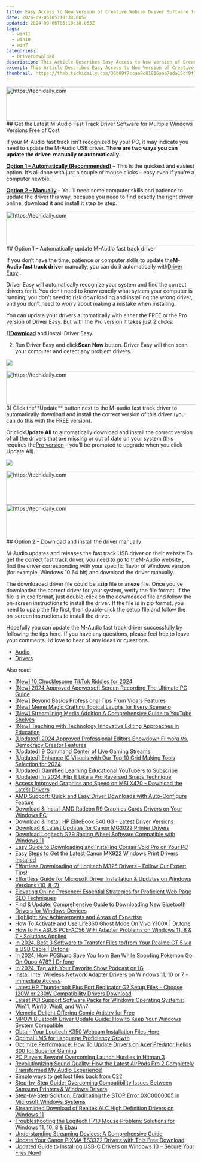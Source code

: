 ```yaml
---
title: Easy Access to New Version of Creative Webcam Driver Software for Windows Users
date: 2024-09-05T05:10:38.065Z
updated: 2024-09-06T05:10:38.065Z
tags:
  - win11
  - win10
  - win7
categories:
  - DriverDownload
description: This Article Describes Easy Access to New Version of Creative Webcam Driver Software for Windows Users
excerpt: This Article Describes Easy Access to New Version of Creative Webcam Driver Software for Windows Users
thumbnail: https://thmb.techidaily.com/36b09f7ccaa9c81816aab7eda16cf8f7440a1a40a70bb2dcfcf0284506d79ec5.jpg
---
```


<!-- affiliate ads begin -->
<a href="https://appsumo.8odi.net/c/5597632/2068412/7443" target="_top" id="2068412">
  <img src="//a.impactradius-go.com/display-ad/7443-2068412" border="0" alt="https://techidaily.com" width="728" height="90"/>
</a>
<img height="0" width="0" src="https://appsumo.8odi.net/i/5597632/2068412/7443" style="position:absolute;visibility:hidden;" border="0" />
<!-- affiliate ads end -->
## Get the Latest M-Audio Fast Track Driver Software for Multiple Windows Versions Free of Cost

If your M-Audio fast track isn’t recognized by your PC, it may indicate you need to update the M-Audio USB driver. **There are two ways you can update the driver: manually or automatically.**

**[Option 1 – Automatically (Recommended)](https://tools.techidaily.com/drivereasy/download/)** [](https://tools.techidaily.com/drivereasy/download/) – This is the quickest and easiest option. It’s all done with just a couple of mouse clicks – easy even if you’re a computer newbie.

**[Option 2 – Manually](https://tools.techidaily.com/drivereasy/download/)**  – You’ll need some computer skills and patience to update the driver this way, because you need to find exactly the right driver online, download it and install it step by step.

<!-- affiliate ads begin -->
<a href="https://appsumo.8odi.net/c/5597632/2094419/7443" target="_top" id="2094419">
  <img src="//a.impactradius-go.com/display-ad/7443-2094419" border="0" alt="https://techidaily.com" width="728" height="90"/>
</a>
<img height="0" width="0" src="https://appsumo.8odi.net/i/5597632/2094419/7443" style="position:absolute;visibility:hidden;" border="0" />
<!-- affiliate ads end -->
## Option 1 – Automatically update M-Audio fast track driver

 If you don’t have the time, patience or computer skills to update the**M-Audio fast track driver** manually, you can do it automatically with[Driver Easy](https://tools.techidaily.com/drivereasy/download/) .

 Driver Easy will automatically recognize your system and find the correct drivers for it. You don’t need to know exactly what system your computer is running, you don’t need to risk downloading and installing the wrong driver, and you don’t need to worry about making a mistake when installing.

 You can update your drivers automatically with either the FREE or the Pro version of Driver Easy. But with the Pro version it takes just 2 clicks:

 1)[**Download**](https://tools.techidaily.com/drivereasy/download/) and install Driver Easy.

 2) Run Driver Easy and click**Scan Now** button. Driver Easy will then scan your computer and detect any problem drivers.

![](https://images.drivereasy.com/wp-content/uploads/2018/03/img_5abdd74d18191.png)

<!-- affiliate ads begin -->
<a href="https://appsumo.8odi.net/c/5597632/2123731/7443" target="_top" id="2123731">
  <img src="//a.impactradius-go.com/display-ad/7443-2123731" border="0" alt="https://techidaily.com" width="728" height="90"/>
</a>
<img height="0" width="0" src="https://appsumo.8odi.net/i/5597632/2123731/7443" style="position:absolute;visibility:hidden;" border="0" />
<!-- affiliate ads end -->
 3) Click the**Update** button next to the M-audio fast track driver to automatically download and install the correct version of this driver (you can do this with the FREE version).

 Or click**Update All** to automatically download and install the correct version of all the drivers that are missing or out of date on your system (this requires the[Pro version](https://tools.techidaily.com/drivereasy/download/) – you’ll be prompted to upgrade when you click Update All).

![](https://images.drivereasy.com/wp-content/uploads/2018/03/img_5abdd941326a4.jpg)

<!-- affiliate ads begin -->
<a href="https://appsumo.8odi.net/c/5597632/2105870/7443" target="_top" id="2105870">
  <img src="//a.impactradius-go.com/display-ad/7443-2105870" border="0" alt="https://techidaily.com" width="728" height="90"/>
</a>
<img height="0" width="0" src="https://appsumo.8odi.net/i/5597632/2105870/7443" style="position:absolute;visibility:hidden;" border="0" />
<!-- affiliate ads end -->
<!-- affiliate ads begin -->
<a href="https://appsumo.8odi.net/c/5597632/2075483/7443" target="_top" id="2075483">
  <img src="//a.impactradius-go.com/display-ad/7443-2075483" border="0" alt="https://techidaily.com" width="728" height="90"/>
</a>
<img height="0" width="0" src="https://appsumo.8odi.net/i/5597632/2075483/7443" style="position:absolute;visibility:hidden;" border="0" />
<!-- affiliate ads end -->
## Option 2 – Download and install the driver manually

 M-Audio updates and releases the fast track USB driver on their website.To get the correct fast track driver, you need to go to the[M-Audio website](http://m-audio.com/support/drivers) **,** find the driver corresponding with your specific flavor of Windows version (for example, Windows 10 64 bit) and download the driver manually.

 The downloaded driver file could be a**zip** file or an**exe** file. Once you’ve downloaded the correct driver for your system, verify the file format. If the file is in exe format, just double-click on the downloaded file and follow the on-screen instructions to install the driver. If the file is in zip format, you need to upzip the file first, then double-click the setup file and follow the on-screen instructions to install the driver.

 Hopefully you can update the M-Audio fast track driver successfully by following the tips here. If you have any questions, please feel free to leave your comments. I’d love to hear of any ideas or questions.

* [Audio](https://tools.techidaily.com/drivereasy/download/)
* [Drivers](https://tools.techidaily.com/drivereasy/download/)

<ins class="adsbygoogle"
     style="display:block"
     data-ad-format="autorelaxed"
     data-ad-client="ca-pub-7571918770474297"
     data-ad-slot="1223367746"></ins>



<ins class="adsbygoogle"
     style="display:block"
     data-ad-client="ca-pub-7571918770474297"
     data-ad-slot="8358498916"
     data-ad-format="auto"
     data-full-width-responsive="true"></ins>

<span class="atpl-alsoreadstyle">Also read:</span>
<div><ul>
<li><a href="https://tiktok-videos.techidaily.com/new-10-chucklesome-tiktok-riddles-for-2024/"><u>[New] 10 Chucklesome TikTok Riddles for 2024</u></a></li>
<li><a href="https://screen-video-capture.techidaily.com/new-2024-approved-apowersoft-screen-recording-the-ultimate-pc-guide/"><u>[New] 2024 Approved  Apowersoft Screen Recording  The Ultimate PC Guide</u></a></li>
<li><a href="https://vp-tips.techidaily.com/new-beyond-basics-professional-tips-from-vidas-features/"><u>[New] Beyond Basics  Professional Tips From Vida's Features</u></a></li>
<li><a href="https://extra-approaches.techidaily.com/new-meme-magic-crafting-topical-laughs-for-every-scenario/"><u>[New] Meme Magic  Crafting Topical Laughs for Every Scenario</u></a></li>
<li><a href="https://fox-access.techidaily.com/new-streamlining-media-addition-a-comprehensive-guide-to-youtube-shelves/"><u>[New] Streamlining Media Addition  A Comprehensive Guide to YouTube Shelves</u></a></li>
<li><a href="https://fox-glue.techidaily.com/new-teaching-with-technology-innovative-editing-approaches-in-education/"><u>[New] Teaching with Technology  Innovative Editing Approaches in Education</u></a></li>
<li><a href="https://desktop-recording.techidaily.com/updated-2024-approved-professional-editors-showdown-filmora-vs-democracy-creator-features/"><u>[Updated] 2024 Approved  Professional Editors Showdown  Filmora Vs. Democracy Creator Features</u></a></li>
<li><a href="https://extra-hints.techidaily.com/updated-9-command-center-of-live-gaming-streams/"><u>[Updated] 9 Command Center of Live Gaming Streams</u></a></li>
<li><a href="https://instagram-clips.techidaily.com/updated-enhance-ig-visuals-with-our-top-10-grid-making-tools-selection-for-2024/"><u>[Updated] Enhance IG Visuals with Our Top 10 Grid Making Tools Selection for 2024</u></a></li>
<li><a href="https://youtube-zero.techidaily.com/ed-gamified-learning-educational-youtubers-to-subscribe/"><u>[Updated] Gamified Learning  Educational YouTubers to Subscribe</u></a></li>
<li><a href="https://snapchat-videos.techidaily.com/updated-in-2024-flip-it-like-a-pro-reversed-snaps-technique/"><u>[Updated] In 2024, Flip It Like a Pro  Reversed Snaps Technique</u></a></li>
<li><a href="https://driver-download.techidaily.com/access-improved-graphics-and-speed-on-msi-x470-download-the-latest-drivers/"><u>Access Improved Graphics and Speed on MSI X470 - Download the Latest Drivers</u></a></li>
<li><a href="https://driver-download.techidaily.com/amd-support-quick-and-easy-driver-downloads-with-auto-configure-feature/"><u>AMD Support: Quick and Easy Driver Downloads with Auto-Configure Feature</u></a></li>
<li><a href="https://driver-download.techidaily.com/download-and-install-amd-radeon-r9-graphics-cards-drivers-on-your-windows-pc/"><u>Download & Install AMD Radeon R9 Graphics Cards Drivers on Your Windows PC</u></a></li>
<li><a href="https://driver-download.techidaily.com/download-and-install-hp-elitebook-840-g3-latest-driver-versions/"><u>Download & Install HP EliteBook 840 G3 - Latest Driver Versions</u></a></li>
<li><a href="https://driver-download.techidaily.com/1722977766938-download-and-latest-updates-for-canon-mg3022-printer-drivers/"><u>Download & Latest Updates for Canon MG3022 Printer Drivers</u></a></li>
<li><a href="https://driver-download.techidaily.com/download-logitech-g29-racing-wheel-software-compatible-with-windows-11/"><u>Download Logitech G29 Racing Wheel Software Compatible with Windows 11</u></a></li>
<li><a href="https://driver-download.techidaily.com/easy-guide-to-downloading-and-installing-corsair-void-pro-on-your-pc/"><u>Easy Guide to Downloading and Installing Corsair Void Pro on Your PC</u></a></li>
<li><a href="https://driver-download.techidaily.com/easy-steps-to-get-the-latest-canon-mx922-windows-print-drivers-installed/"><u>Easy Steps to Get the Latest Canon MX922 Windows Print Drivers Installed</u></a></li>
<li><a href="https://driver-download.techidaily.com/1722967867183-effortless-downloading-of-logitech-m325-drivers-follow-our-expert-tips/"><u>Effortless Downloading of Logitech M325 Drivers – Follow Our Expert Tips!</u></a></li>
<li><a href="https://driver-download.techidaily.com/effortless-guide-for-microsoft-driver-installation-and-updates-on-windows-versions-10-8-7/"><u>Effortless Guide for Microsoft Driver Installation & Updates on Windows Versions (10, 8, 7)</u></a></li>
<li><a href="https://solve-latest.techidaily.com/elevating-online-presence-essential-strategies-for-proficient-web-page-seo-techniques/"><u>Elevating Online Presence: Essential Strategies for Proficient Web Page SEO Techniques</u></a></li>
<li><a href="https://driver-download.techidaily.com/find-and-update-comprehensive-guide-to-downloading-new-bluetooth-drivers-for-windows-devices/"><u>Find & Update: Comprehensive Guide to Downloading New Bluetooth Drivers for Windows Devices</u></a></li>
<li><a href="https://driver-download.techidaily.com/highlight-key-achievements-and-areas-of-expertise/"><u>Highlight Key Achievements and Areas of Expertise</u></a></li>
<li><a href="https://location-social.techidaily.com/how-to-activate-and-use-life360-ghost-mode-on-vivo-y100a-drfone-by-drfone-virtual-android/"><u>How To Activate and Use Life360 Ghost Mode On Vivo Y100A | Dr.fone</u></a></li>
<li><a href="https://driver-download.techidaily.com/how-to-fix-asus-pce-ac56-wifi-adapter-problems-on-windows-11-8-and-7-solutions-applied/"><u>How to Fix ASUS PCE-AC56 WiFi Adapter Problems on Windows 11, 8 & 7 - Solutions Applied</u></a></li>
<li><a href="https://android-transfer.techidaily.com/in-2024-best-3-software-to-transfer-files-tofrom-your-realme-gt-5-via-a-usb-cable-drfone-by-drfone-transfer-from-android-transfer-from-android/"><u>In 2024, Best 3 Software to Transfer Files to/from Your Realme GT 5 via a USB Cable | Dr.fone</u></a></li>
<li><a href="https://android-pokemon-go.techidaily.com/in-2024-how-pgsharp-save-you-from-ban-while-spoofing-pokemon-go-on-oppo-a78-drfone-by-drfone-virtual-android/"><u>In 2024, How PGSharp Save You from Ban While Spoofing Pokemon Go On Oppo A78? | Dr.fone</u></a></li>
<li><a href="https://some-skills.techidaily.com/in-2024-tag-with-your-favorite-show-podcast-on-ig/"><u>In 2024, Tag with Your Favorite Show  Podcast on IG</u></a></li>
<li><a href="https://driver-download.techidaily.com/install-intel-wireless-network-adapter-drivers-on-windows-11-10-or-7-immediate-access/"><u>Install Intel Wireless Network Adapter Drivers on Windows 11, 10 or 7 - Immediate Access</u></a></li>
<li><a href="https://driver-download.techidaily.com/latest-hp-thunderbolt-plus-port-replicator-g2-setup-files-choose-120w-or-230w-compatibility-drivers-download/"><u>Latest HP Thunderbolt Plus Port Replicator G2 Setup Files - Choose 120W or 230W Compatibility Drivers Download</u></a></li>
<li><a href="https://driver-download.techidaily.com/latest-pci-support-software-packs-for-windows-operating-systems-win11-win10-win8-and-win7/"><u>Latest PCI Support Software Packs for Windows Operating Systems: Win11, Win10, Win8, and Win7</u></a></li>
<li><a href="https://extra-information.techidaily.com/memetic-delight-offering-comic-artistry-for-free/"><u>Memetic Delight  Offering Comic Artistry for Free</u></a></li>
<li><a href="https://driver-download.techidaily.com/mpow-bluetooth-driver-update-guide-how-to-keep-your-windows-system-compatible/"><u>MPOW Bluetooth Driver Update Guide: How to Keep Your Windows System Compatible</u></a></li>
<li><a href="https://driver-download.techidaily.com/obtain-your-logitech-k350-webcam-installation-files-here/"><u>Obtain Your Logitech K350 Webcam Installation Files Here</u></a></li>
<li><a href="https://mondly-stories.techidaily.com/optimal-lms-for-language-proficiency-growth/"><u>Optimal LMS for Language Proficiency Growth</u></a></li>
<li><a href="https://driver-download.techidaily.com/optimize-performance-how-to-update-drivers-on-acer-predator-helios-300-for-superior-gaming/"><u>Optimize Performance: How To Update Drivers on Acer Predator Helios 300 for Superior Gaming</u></a></li>
<li><a href="https://win-blog.techidaily.com/pc-players-beware-overcoming-launch-hurdles-in-hitman-3/"><u>PC Players Beware! Overcoming Launch Hurdles in Hitman 3</u></a></li>
<li><a href="https://some-approaches.techidaily.com/revolutionizing-sound-quality-how-the-latest-airpods-pro-2-completely-transformed-my-audio-experience/"><u>Revolutionizing Sound Quality: How the Latest AirPods Pro 2 Completely Transformed My Audio Experience!</u></a></li>
<li><a href="https://techidaily.com/simple-ways-to-get-lost-files-back-from-c22-by-fonelab-android-recover-data/"><u>Simple ways to get lost files back from C22</u></a></li>
<li><a href="https://driver-download.techidaily.com/step-by-step-guide-overcoming-compatibility-issues-between-samsung-printers-and-windows-drivers/"><u>Step-by-Step Guide: Overcoming Compatibility Issues Between Samsung Printers & Windows Drivers</u></a></li>
<li><a href="https://win-howtos.techidaily.com/step-by-step-solution-eradicating-the-stop-error-0xc0000005-in-microsoft-windows-systems/"><u>Step-by-Step Solution: Eradicating the STOP Error 0XC0000005 in Microsoft Windows Systems</u></a></li>
<li><a href="https://driver-download.techidaily.com/streamlined-download-of-realtek-alc-high-definition-drivers-on-windows-11/"><u>Streamlined Download of Realtek ALC High Definition Drivers on Windows 11</u></a></li>
<li><a href="https://driver-download.techidaily.com/troubleshooting-the-logitech-f710-mouse-problem-solutions-for-windows-11-10-8-and-ebau/"><u>Troubleshooting the Logitech F710 Mouse Problem: Solutions for Windows 11, 10, 8 & Ebau</u></a></li>
<li><a href="https://tech-renaissance.techidaily.com/understanding-streaming-devices-a-comprehensive-guide/"><u>Understanding Streaming Devices: A Comprehensive Guide</u></a></li>
<li><a href="https://driver-download.techidaily.com/update-your-canon-pixma-ts3322-drivers-with-this-free-download/"><u>Update Your Canon PIXMA TS3322 Drivers with This Free Download</u></a></li>
<li><a href="https://driver-download.techidaily.com/updated-guide-to-installing-usb-c-drivers-on-windows-10-secure-your-files-now/"><u>Updated Guide to Installing USB-C Drivers on Windows 10 – Secure Your Files Now!</u></a></li>
</ul></div>
